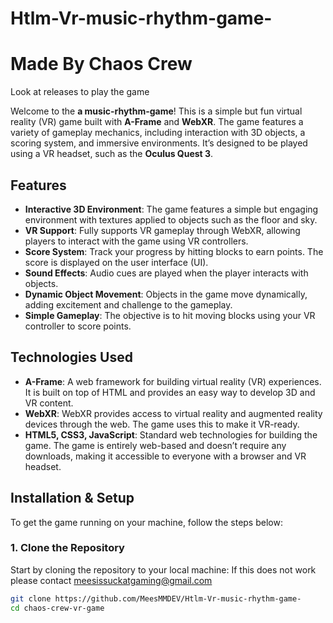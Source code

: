 # Htlm-Vr-music-rhythm-game-
# Made By Chaos Crew
Look at releases to play the game

Welcome to the **a music-rhythm-game**! This is a simple but fun virtual reality (VR) game built with **A-Frame** and **WebXR**. The game features a variety of gameplay mechanics, including interaction with 3D objects, a scoring system, and immersive environments. It’s designed to be played using a VR headset, such as the **Oculus Quest 3**.

## Features

- **Interactive 3D Environment**: The game features a simple but engaging environment with textures applied to objects such as the floor and sky.
- **VR Support**: Fully supports VR gameplay through WebXR, allowing players to interact with the game using VR controllers.
- **Score System**: Track your progress by hitting blocks to earn points. The score is displayed on the user interface (UI).
- **Sound Effects**: Audio cues are played when the player interacts with objects.
- **Dynamic Object Movement**: Objects in the game move dynamically, adding excitement and challenge to the gameplay.
- **Simple Gameplay**: The objective is to hit moving blocks using your VR controller to score points.

## Technologies Used

- **A-Frame**: A web framework for building virtual reality (VR) experiences. It is built on top of HTML and provides an easy way to develop 3D and VR content.
- **WebXR**: WebXR provides access to virtual reality and augmented reality devices through the web. The game uses this to make it VR-ready.
- **HTML5, CSS3, JavaScript**: Standard web technologies for building the game. The game is entirely web-based and doesn’t require any downloads, making it accessible to everyone with a browser and VR headset.

## Installation & Setup

To get the game running on your machine, follow the steps below:

### 1. Clone the Repository

Start by cloning the repository to your local machine:
If this does not work please contact meesissuckatgaming@gmail.com

```bash
git clone https://github.com/MeesMMDEV/Htlm-Vr-music-rhythm-game-
cd chaos-crew-vr-game



